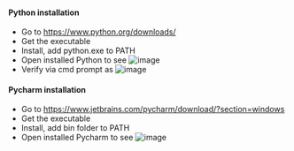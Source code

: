#### Python installation

- Go to https://www.python.org/downloads/
- Get the executable
- Install, add python.exe to PATH
- Open installed Python to see
![image](https://github.com/user-attachments/assets/f662d2e5-b27d-4cff-ba9d-adadf9bb5db8)
- Verify via cmd prompt as
  ![image](https://github.com/user-attachments/assets/c8d7edb9-3356-40fb-8470-1fda31449a6d)


#### Pycharm installation

- Go to https://www.jetbrains.com/pycharm/download/?section=windows
- Get the executable
- Install, add bin folder to PATH
- Open installed Pycharm to see
![image](https://github.com/user-attachments/assets/dc2cf8ca-064f-450e-a7b7-81dcbddf2319)

